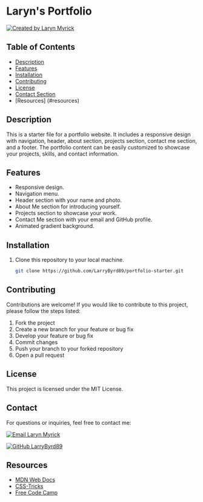 # Laryn's Portfolio

[![Created by Laryn Myrick](https://img.shields.io/badge/Created%20by-Laryn%20Myrick-blue?style=for-the-badge)](https://yourwebsite.com)

## Table of Contents

- [Description](#description)
- [Features](#features)
- [Installation](#installation)
- [Contributing](#contributing)
- [License](#license)
- [Contact Section](#contact)
- [Resources] (#resources)

## Description

This is a starter file for a portfolio website. It includes a responsive design with navigation, header, about section, projects section, contact me section, and a footer. The portfolio content can be easily customized to showcase your projects, skills, and contact information.

## Features

- Responsive design.
- Navigation menu.
- Header section with your name and photo.
- About Me section for introducing yourself.
- Projects section to showcase your work.
- Contact Me section with your email and GitHub profile.
- Animated gradient background.

## Installation

1. Clone this repository to your local machine.

   ```sh
   git clone https://github.com/LarryByrd89/portfolio-starter.git
   ```

## Contributing

Contributions are welcome! If you would like to contribute to this project, please follow the steps listed:

1. Fork the project
2. Create a new branch for your feature or bug fix
3. Develop your feature or bug fix
4. Commit changes
5. Push your branch to your forked repository
6. Open a pull request

## License

This project is licensed under the MIT License.

## Contact

For questions or inquiries, feel free to contact me:

[![Email Laryn Myrick](https://img.shields.io/badge/Email-laryn.n99%40gmail.com-blue?style=for-the-badge)](mailto:laryn.n99@gmail.com)

[![GitHub LarryByrd89](https://img.shields.io/badge/GitHub-LarryByrd89-blue?style=for-the-badge&logo=github)](https://github.com/LarryByrd89)

## Resources

- [MDN Web Docs](https://developer.mozilla.org/en-US/docs/Learn/Getting_started_with_the_web/HTML_basics)
- [CSS-Tricks](https://css-tricks.com/snippets/css/a-guide-to-flexbox/)
- [Free Code Camp](https://www.freecodecamp.org/learn/responsive-web-design/)



